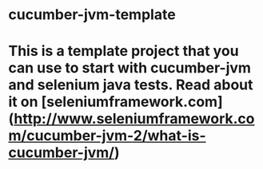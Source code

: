 cucumber-jvm-template
=====================

This is a template project that you can use to start with cucumber-jvm and selenium java tests. Read about it on [seleniumframework.com] (http://www.seleniumframework.com/cucumber-jvm-2/what-is-cucumber-jvm/)
=======


